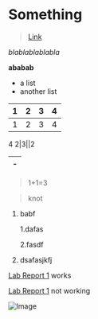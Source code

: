 # Something

>[Link](https://github.com/WEIGUOZENG/cse15l-lab-reports)

*blablablablabla*

**ababab**

* a list
* another list

|1|2|3|4|
|-|-|-|-|
|1|2|3|4
4
2|3||2

|-|
|-|

>1+1=3 

>knot

1. babf
   
    1.dafas
   
    2.fasdf

2. dsafasjkfj

[Lab Report 1](lab-report-1-week-2.html)   works

[Lab Report 1](https://<WEIGUOZENG>.github.io/<cse15l-lab-reports>/lab-report-1-week-2.html)  not working

![Image](https://th.bing.com/th/id/OIP.GBtr3R4epJEwhCWt2oCV8AHaEK?w=332&h=187&c=7&r=0&o=5&dpr=1.25&pid=1.7)
